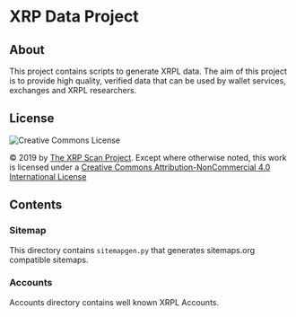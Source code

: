# XRP Data Project

## About

This project contains scripts to generate XRPL data. The aim of this
project is to provide high quality, verified data that can be used by
wallet services, exchanges and XRPL researchers.

## License

![Creative Commons License](https://i.creativecommons.org/l/by-nc/4.0/88x31.png)

© 2019 by [The XRP Scan Project](https://xrpscan.com/). Except where otherwise noted, this work is licensed under a [Creative Commons Attribution-NonCommercial 4.0 International License](http://creativecommons.org/licenses/by-nc/4.0/)

## Contents

### Sitemap

This directory contains ```sitemapgen.py``` that generates sitemaps.org compatible sitemaps.

### Accounts

Accounts directory contains well known XRPL Accounts.
